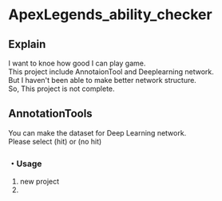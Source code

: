 # ApexLegends_ability_checker
## Explain
I want to knoe how good I can play game.<br>
This project include AnnotaionTool and Deeplearning network.<br>
But I haven't been able to make better network structure.<br>
So, This project is not complete.<br>

## AnnotationTools
You can make the dataset for Deep Learning network.<br>
Please select (hit) or (no hit)<br>
### ・Usage
1. new project
2. 
